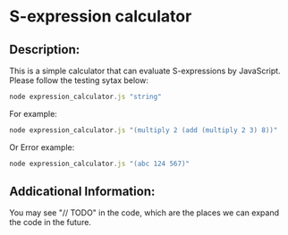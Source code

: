 # S-expression calculator
## Description:
This is a simple calculator that can evaluate S-expressions by JavaScript.
Please follow the testing sytax below:
```node.js
node expression_calculator.js "string"
```
For example:
```node.js
node expression_calculator.js "(multiply 2 (add (multiply 2 3) 8))"
```
Or Error example:
```node.js
node expression_calculator.js "(abc 124 567)"
```
## Addicational Information:
You may see "// TODO" in the code, which are the places we can expand the code in the future.


